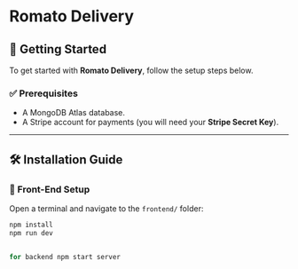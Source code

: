 # Romato Delivery

## 🚀 Getting Started

To get started with **Romato Delivery**, follow the setup steps below.

### ✅ Prerequisites

- A MongoDB Atlas database.
- A Stripe account for payments (you will need your **Stripe Secret Key**).

---

## 🛠️ Installation Guide

### 🔷 Front-End Setup

Open a terminal and navigate to the `frontend/` folder:

```bash
npm install
npm run dev


for backend npm start server
